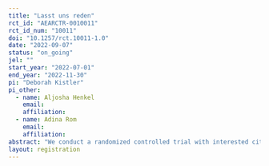 ```yaml
---
title: "Lasst uns reden"
rct_id: "AEARCTR-0010011"
rct_id_num: "10011"
doi: "10.1257/rct.10011-1.0"
date: "2022-09-07"
status: "on_going"
jel: ""
start_year: "2022-07-01"
end_year: "2022-11-30"
pi: "Deborah Kistler"
pi_other:
  - name: Aljosha Henkel
    email: 
    affiliation: 
  - name: Adina Rom
    email: 
    affiliation: 
abstract: "We conduct a randomized controlled trial with interested citizens to study the effect of conversations with strangers holding different political opinions on affective polarization, trust, and intentions for political participation. In collaboration with the Swiss Society for the Common Good (SGG), we randomly invite interested people to take part in two time-delayed dialogue weekends, and in between the two event weekends, measure their attitudes towards outpartisan voters and individuals with different political opinions, their general trust towards others as well as their trust towards different institutions, and their propensity to engage in different political activities."
layout: registration
---
```


